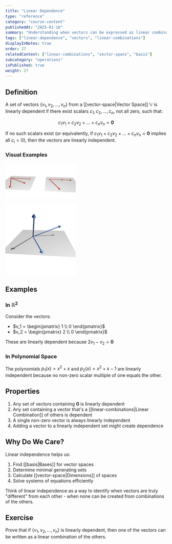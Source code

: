 ```yaml
---
title: "Linear Dependence"
type: "reference"
category: "course-content"
publishedAt: "2025-01-16"
summary: "Understanding when vectors can be expressed as linear combinations of other vectors."
tags: ["linear-dependence", "vectors", "linear-combinations"]
displayInNotes: true
order: 27
relatedContent: ["linear-combinations", "vector-spans", "basis"]
subcategory: "operations"
isPublished: true
weight: 27
---
```


## Definition
A set of vectors $\{v_1, v_2, \dots, v_n\}$ from a [[vector-space|Vector Space]] $\mathbb{V}$ is linearly dependent if there exist scalars $c_1, c_2, \dots, c_n$, not all zero, such that:

$$
c_1v_1 + c_2v_2 + \dots + c_nv_n = \mathbf{0}
$$

If no such scalars exist (or equivalently, if $c_1v_1 + c_2v_2 + \dots + c_nv_n = \mathbf{0}$ implies all $c_i = 0$), then the vectors are linearly independent.

### Visual Examples

<img 
  src="/content/assets/images/LinDep.png" 
  alt="Linearly Dependent Vectors Example" 
  width={600} 
  height={400} 
/>

<img 
  src="/content/assets/images/LinIndep.png" 
  alt="Linearly Independent Vectors Example" 
  width={600} 
  height={400} 
/>

## Examples
### In $\mathbb{R}^2$
Consider the vectors:
- $v_1 = \begin{pmatrix} 1 \\ 0 \end{pmatrix}$
- $v_2 = \begin{pmatrix} 2 \\ 0 \end{pmatrix}$

These are linearly dependent because $2v_1 - v_2 = \mathbf{0}$

### In Polynomial Space
The polynomials $p_1(x) = x^2 + x$ and $p_2(x) = x^2 + x - 1$ are linearly independent because no non-zero scalar multiple of one equals the other.

## Properties
1. Any set of vectors containing $\mathbf{0}$ is linearly dependent
2. Any set containing a vector that's a [[linear-combinations|Linear Combination]] of others is dependent
3. A single non-zero vector is always linearly independent
4. Adding a vector to a linearly independent set might create dependence

## Why Do We Care?
Linear independence helps us:
1. Find [[basis|Bases]] for vector spaces
2. Determine minimal generating sets
3. Calculate [[vector-space|Dimensions]] of spaces
4. Solve systems of equations efficiently

Think of linear independence as a way to identify when vectors are truly "different" from each other - when none can be created from combinations of the others.

## Exercise
Prove that if $\{v_1, v_2, \dots, v_n\}$ is linearly dependent, then one of the vectors can be written as a linear combination of the others. 